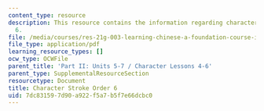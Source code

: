 ```yaml
---
content_type: resource
description: This resource contains the information regarding character stroke order
  6.
file: /media/courses/res-21g-003-learning-chinese-a-foundation-course-in-mandarin-spring-2011/7dc831597d90a922f5a7b5f7e66dcbc0_MITRES_21G_003S11_stroke06.pdf
file_type: application/pdf
learning_resource_types: []
ocw_type: OCWFile
parent_title: 'Part II: Units 5-7 / Character Lessons 4-6'
parent_type: SupplementalResourceSection
resourcetype: Document
title: Character Stroke Order 6
uid: 7dc83159-7d90-a922-f5a7-b5f7e66dcbc0
---
```

